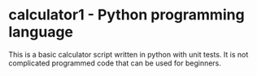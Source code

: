 # calculator1 - Python programming language

This is a basic calculator script written in python with unit tests.
It is not complicated programmed code that can be used for beginners.
